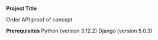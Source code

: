 **Project Title**

Order API proof of concept 

**Prerequisites**
Python (version 3.12.2)
Django (version 5.0.3)
